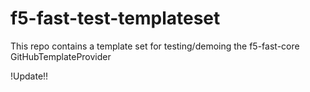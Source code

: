 # f5-fast-test-templateset
This repo contains a template set for testing/demoing the f5-fast-core GitHubTemplateProvider

!Update!!

